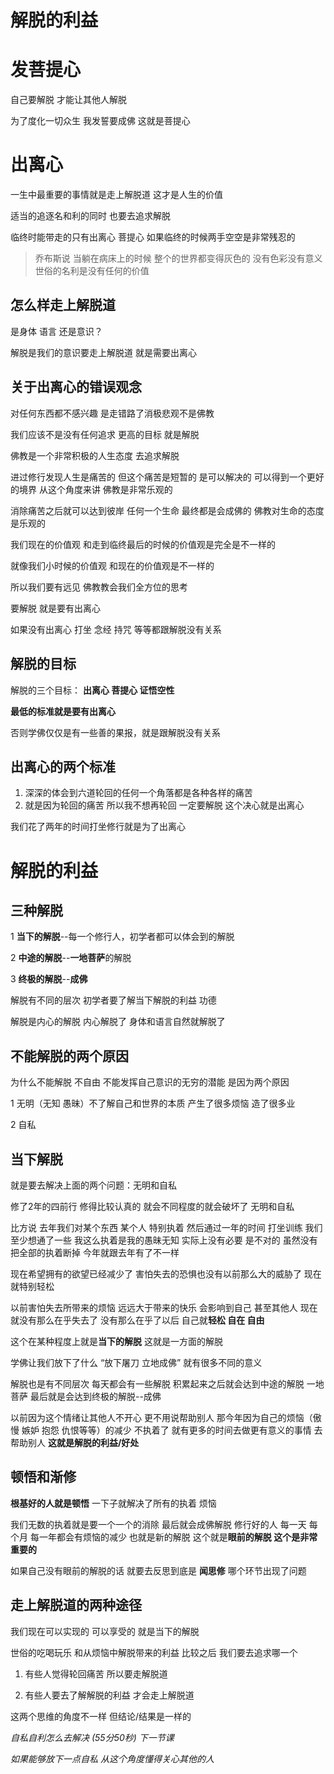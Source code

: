 # 解脱的利益



# 发菩提心

自己要解脱 才能让其他人解脱

为了度化一切众生 我发誓要成佛 这就是菩提心 

# 出离心

一生中最重要的事情就是走上解脱道 这才是人生的价值

适当的追逐名和利的同时 也要去追求解脱

临终时能带走的只有出离心 菩提心 如果临终的时候两手空空是非常残忍的

> 乔布斯说 当躺在病床上的时候 整个的世界都变得灰色的 没有色彩没有意义 世俗的名利是没有任何的价值

## 怎么样走上解脱道

是身体 语言 还是意识？

解脱是我们的意识要走上解脱道 就是需要出离心

## 关于出离心的错误观念

对任何东西都不感兴趣 是走错路了消极悲观不是佛教

我们应该不是没有任何追求 更高的目标 就是解脱

佛教是一个非常积极的人生态度 去追求解脱

进过修行发现人生是痛苦的 但这个痛苦是短暂的 是可以解决的 可以得到一个更好的境界 从这个角度来讲 佛教是非常乐观的

消除痛苦之后就可以达到彼岸 任何一个生命 最终都是会成佛的 佛教对生命的态度是乐观的

我们现在的价值观 和走到临终最后的时候的价值观是完全是不一样的

就像我们小时候的价值观 和现在的价值观是不一样的

所以我们要有远见 佛教教会我们全方位的思考 

要解脱 就是要有出离心

如果没有出离心 打坐 念经 持咒 等等都跟解脱没有关系

## 解脱的目标

解脱的三个目标： **出离心 菩提心 证悟空性**

**最低的标准就是要有出离心**

否则学佛仅仅是有一些善的果报，就是跟解脱没有关系

## 出离心的两个标准

1. 深深的体会到六道轮回的任何一个角落都是各种各样的痛苦
2. 就是因为轮回的痛苦 所以我不想再轮回 一定要解脱 这个决心就是出离心

我们花了两年的时间打坐修行就是为了出离心

# 解脱的利益

## 三种解脱

1 **当下的解脱**--每一个修行人，初学者都可以体会到的解脱

2 **中途的解脱**--**一地菩萨**的解脱

3 **终极的解脱**--**成佛**

解脱有不同的层次 初学者要了解当下解脱的利益 功德 

解脱是内心的解脱 内心解脱了 身体和语言自然就解脱了

## 不能解脱的两个原因

为什么不能解脱 不自由 不能发挥自己意识的无穷的潜能 是因为两个原因

1 无明（无知 愚昧）不了解自己和世界的本质 产生了很多烦恼 造了很多业

2 自私 

## 当下解脱

就是要去解决上面的两个问题：无明和自私 

修了2年的四前行 修得比较认真的 就会不同程度的就会破坏了 无明和自私

比方说 去年我们对某个东西 某个人 特别执着 然后通过一年的时间 打坐训练 我们至少想通了一些 我这么执着是我的愚昧无知 实际上没有必要 是不对的 虽然没有把全部的执着断掉 今年就跟去年有了不一样

现在希望拥有的欲望已经减少了 害怕失去的恐惧也没有以前那么大的威胁了 现在就特别轻松 

以前害怕失去所带来的烦恼 远远大于带来的快乐 会影响到自己 甚至其他人 现在就没有那么在乎失去了 没有那么在乎了以后 自己就**轻松 自在 自由**

这个在某种程度上就是**当下的解脱** 这就是一方面的解脱

学佛让我们放下了什么 “放下屠刀 立地成佛” 就有很多不同的意义

解脱也是有不同层次 每天都会有一些解脱 积累起来之后就会达到中途的解脱 一地菩萨 最后就是会达到终极的解脱--成佛

以前因为这个情绪让其他人不开心 更不用说帮助别人 那今年因为自己的烦恼（傲慢 嫉妒 抱怨 仇恨等等）的减少 不执着了 就有更多的时间去做更有意义的事情 去帮助别人 **这就是解脱的利益/好处**

## 顿悟和渐修

**根基好的人就是顿悟** 一下子就解决了所有的执着 烦恼 

我们无数的执着就是要一个一个的消除 最后就会成佛解脱 修行好的人 每一天 每个月 每一年都会有烦恼的减少 也就是新的解脱 这个就是**眼前的解脱 这个是非常重要的**

如果自己没有眼前的解脱的话 就要去反思到底是 **闻思修** 哪个环节出现了问题

## 走上解脱道的两种途径

我们现在可以实现的 可以享受的 就是当下的解脱 

世俗的吃喝玩乐 和从烦恼中解脱带来的利益 比较之后 我们要去追求哪一个

1. 有些人觉得轮回痛苦 所以要走解脱道

2. 有些人要去了解解脱的利益 才会走上解脱道

这两个思维的角度不一样 但结论/结果是一样的 



*自私自利怎么去解决 (55分50秒) 下一节课*

*如果能够放下一点自私 从这个角度懂得关心其他的人* 